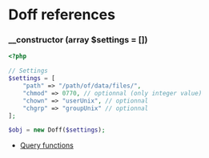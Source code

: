# Doff references

### __constructor (array $settings = [])
```php
<?php

// Settings
$settings = [
    "path" => "/path/of/data/files/",
    "chmod" => 0770, // optionnal (only integer value)
    "chown" => "userUnix", // optionnal
    "chgrp" => "groupUnix" // optionnal
];

$obj = new Doff($settings);
```

- [Query functions](https://github.com/SimonDevelop/doff/blob/master/docs/chapter01.md)
